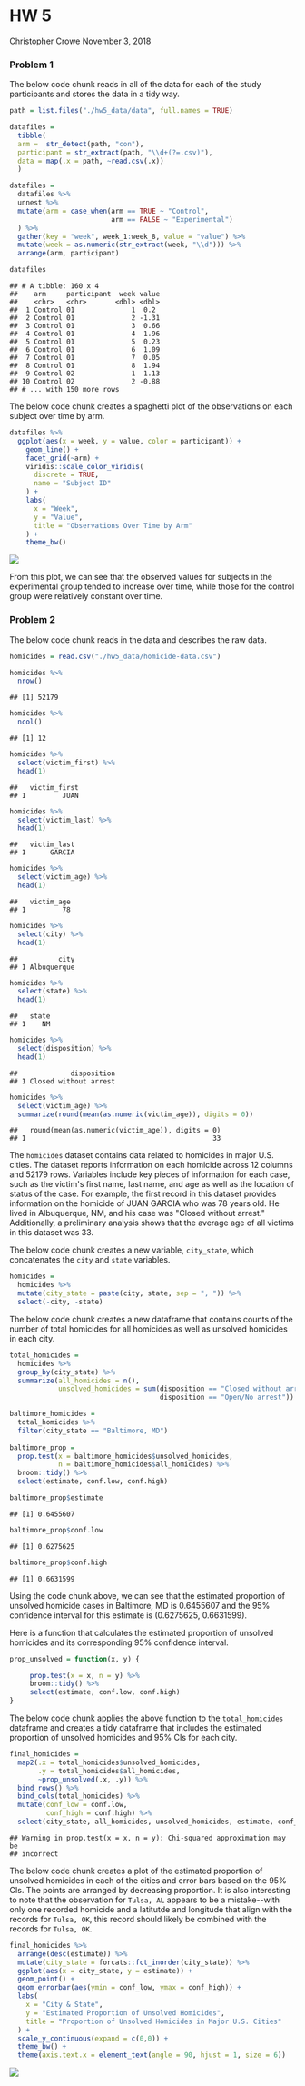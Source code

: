 HW 5
================
Christopher Crowe
November 3, 2018

### Problem 1

The below code chunk reads in all of the data for each of the study participants and stores the data in a tidy way.

``` r
path = list.files("./hw5_data/data", full.names = TRUE)

datafiles = 
  tibble(
  arm =  str_detect(path, "con"),
  participant = str_extract(path, "\\d+(?=.csv)"),
  data = map(.x = path, ~read.csv(.x))
  )

datafiles =
  datafiles %>% 
  unnest %>% 
  mutate(arm = case_when(arm == TRUE ~ "Control",
                         arm == FALSE ~ "Experimental")
  ) %>% 
  gather(key = "week", week_1:week_8, value = "value") %>% 
  mutate(week = as.numeric(str_extract(week, "\\d"))) %>% 
  arrange(arm, participant)

datafiles
```

    ## # A tibble: 160 x 4
    ##    arm     participant  week value
    ##    <chr>   <chr>       <dbl> <dbl>
    ##  1 Control 01              1  0.2 
    ##  2 Control 01              2 -1.31
    ##  3 Control 01              3  0.66
    ##  4 Control 01              4  1.96
    ##  5 Control 01              5  0.23
    ##  6 Control 01              6  1.09
    ##  7 Control 01              7  0.05
    ##  8 Control 01              8  1.94
    ##  9 Control 02              1  1.13
    ## 10 Control 02              2 -0.88
    ## # ... with 150 more rows

The below code chunk creates a spaghetti plot of the observations on each subject over time by arm.

``` r
datafiles %>% 
  ggplot(aes(x = week, y = value, color = participant)) +
    geom_line() +
    facet_grid(~arm) +
    viridis::scale_color_viridis(
      discrete = TRUE,
      name = "Subject ID"
    ) +
    labs(
      x = "Week",
      y = "Value",
      title = "Observations Over Time by Arm"
    ) +
    theme_bw()
```

![](p8105_hw5_clc2229_files/figure-markdown_github/unnamed-chunk-2-1.png)

From this plot, we can see that the observed values for subjects in the experimental group tended to increase over time, while those for the control group were relatively constant over time.

### Problem 2

The below code chunk reads in the data and describes the raw data.

``` r
homicides = read.csv("./hw5_data/homicide-data.csv")

homicides %>%
  nrow()
```

    ## [1] 52179

``` r
homicides %>% 
  ncol()
```

    ## [1] 12

``` r
homicides %>% 
  select(victim_first) %>% 
  head(1)
```

    ##   victim_first
    ## 1         JUAN

``` r
homicides %>% 
  select(victim_last) %>% 
  head(1)
```

    ##   victim_last
    ## 1      GARCIA

``` r
homicides %>% 
  select(victim_age) %>% 
  head(1)
```

    ##   victim_age
    ## 1         78

``` r
homicides %>% 
  select(city) %>% 
  head(1)
```

    ##          city
    ## 1 Albuquerque

``` r
homicides %>% 
  select(state) %>% 
  head(1)
```

    ##   state
    ## 1    NM

``` r
homicides %>% 
  select(disposition) %>% 
  head(1)
```

    ##             disposition
    ## 1 Closed without arrest

``` r
homicides %>% 
  select(victim_age) %>% 
  summarize(round(mean(as.numeric(victim_age)), digits = 0))
```

    ##   round(mean(as.numeric(victim_age)), digits = 0)
    ## 1                                              33

The `homicides` dataset contains data related to homicides in major U.S. cities. The dataset reports information on each homicide across 12 columns and 52179 rows. Variables include key pieces of information for each case, such as the victim's first name, last name, and age as well as the location of status of the case. For example, the first record in this dataset provides information on the homicide of JUAN GARCIA who was 78 years old. He lived in Albuquerque, NM, and his case was "Closed without arrest." Additionally, a preliminary analysis shows that the average age of all victims in this dataset was 33.

The below code chunk creates a new variable, `city_state`, which concatenates the `city` and `state` variables.

``` r
homicides = 
  homicides %>% 
  mutate(city_state = paste(city, state, sep = ", ")) %>% 
  select(-city, -state)
```

The below code chunk creates a new dataframe that contains counts of the number of total homicides for all homicides as well as unsolved homicides in each city.

``` r
total_homicides = 
  homicides %>% 
  group_by(city_state) %>% 
  summarize(all_homicides = n(),
            unsolved_homicides = sum(disposition == "Closed without arrest" | 
                                     disposition == "Open/No arrest"))
```

``` r
baltimore_homicides =
  total_homicides %>% 
  filter(city_state == "Baltimore, MD")
  
baltimore_prop = 
  prop.test(x = baltimore_homicides$unsolved_homicides,
            n = baltimore_homicides$all_homicides) %>% 
  broom::tidy() %>% 
  select(estimate, conf.low, conf.high)

baltimore_prop$estimate
```

    ## [1] 0.6455607

``` r
baltimore_prop$conf.low
```

    ## [1] 0.6275625

``` r
baltimore_prop$conf.high
```

    ## [1] 0.6631599

Using the code chunk above, we can see that the estimated proportion of unsolved homicide cases in Baltimore, MD is 0.6455607 and the 95% confidence interval for this estimate is (0.6275625, 0.6631599).

Here is a function that calculates the estimated proportion of unsolved homicides and its corresponding 95% confidence interval.

``` r
prop_unsolved = function(x, y) {

     prop.test(x = x, n = y) %>% 
     broom::tidy() %>% 
     select(estimate, conf.low, conf.high)
}
```

The below code chunk applies the above function to the `total_homicides` dataframe and creates a tidy dataframe that includes the estimated proportion of unsolved homicides and 95% CIs for each city.

``` r
final_homicides =
  map2(.x = total_homicides$unsolved_homicides, 
       .y = total_homicides$all_homicides, 
       ~prop_unsolved(.x, .y)) %>% 
  bind_rows() %>% 
  bind_cols(total_homicides) %>% 
  mutate(conf_low = conf.low,
         conf_high = conf.high) %>% 
  select(city_state, all_homicides, unsolved_homicides, estimate, conf_low, conf_high) 
```

    ## Warning in prop.test(x = x, n = y): Chi-squared approximation may be
    ## incorrect

The below code chunk creates a plot of the estimated proportion of unsolved homicides in each of the cities and error bars based on the 95% CIs. The points are arranged by decreasing proportion. It is also interesting to note that the observation for `Tulsa, AL` appears to be a mistake--with only one recorded homicide and a latitutde and longitude that align with the records for `Tulsa, OK`, this record should likely be combined with the records for `Tulsa, OK`.

``` r
final_homicides %>% 
  arrange(desc(estimate)) %>% 
  mutate(city_state = forcats::fct_inorder(city_state)) %>% 
  ggplot(aes(x = city_state, y = estimate)) +
  geom_point() +
  geom_errorbar(aes(ymin = conf_low, ymax = conf_high)) +
  labs(
    x = "City & State",
    y = "Estimated Proportion of Unsolved Homicides",
    title = "Proportion of Unsolved Homicides in Major U.S. Cities"
  ) +
  scale_y_continuous(expand = c(0,0)) +
  theme_bw() +
  theme(axis.text.x = element_text(angle = 90, hjust = 1, size = 6)) 
```

![](p8105_hw5_clc2229_files/figure-markdown_github/unnamed-chunk-9-1.png)

